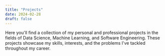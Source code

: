 ```yaml
---
title: "Projects"
date: 2024-02-28
draft: false
---
```


Here you'll find a collection of my personal and professional projects in the fields of Data Science, Machine Learning, and Software Engineering. These projects showcase my skills, interests, and the problems I've tackled throughout my career. 